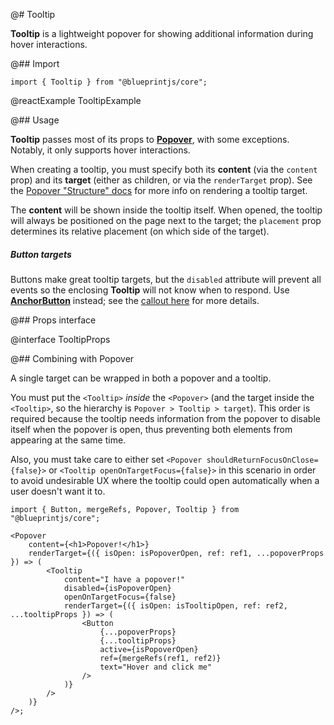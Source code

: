 @# Tooltip

**Tooltip** is a lightweight popover for showing additional information during hover interactions.

@## Import

```tsx
import { Tooltip } from "@blueprintjs/core";
```

@reactExample TooltipExample

@## Usage

**Tooltip** passes most of its props to [**Popover**](#core/components/popover), with some exceptions.
Notably, it only supports hover interactions.

When creating a tooltip, you must specify both its **content** (via the `content` prop) and
its **target** (either as children, or via the `renderTarget` prop). See the
[Popover "Structure" docs](#core/components/popover.structure) for more info on rendering a tooltip target.

The **content** will be shown inside the tooltip itself. When opened, the tooltip will always be
positioned on the page next to the target; the `placement` prop determines its relative placement (on
which side of the target).

<div class="@ns-callout @ns-intent-warning @ns-icon-warning-sign @ns-callout-has-body-content">
    <h5 class="@ns-heading">Button targets</h5>

Buttons make great tooltip targets, but the `disabled` attribute will prevent all
events so the enclosing **Tooltip** will not know when to respond.
Use [**AnchorButton**](#core/components/button.anchor-button) instead;
see the [callout here](#core/components/button.props) for more details.

</div>

@## Props interface

@interface TooltipProps

@## Combining with Popover

A single target can be wrapped in both a popover and a tooltip.

You must put the `<Tooltip>` _inside_ the `<Popover>` (and the target inside the `<Tooltip>`, so the hierarchy
is `Popover > Tooltip > target`). This order is required because the tooltip needs information from the popover to
disable itself when the popover is open, thus preventing both elements from appearing at the same time.

Also, you must take care to either set `<Popover shouldReturnFocusOnClose={false}>` or
`<Tooltip openOnTargetFocus={false}>` in this scenario in order to avoid undesirable UX where the tooltip could open
automatically when a user doesn't want it to.

```tsx
import { Button, mergeRefs, Popover, Tooltip } from "@blueprintjs/core";

<Popover
    content={<h1>Popover!</h1>}
    renderTarget={({ isOpen: isPopoverOpen, ref: ref1, ...popoverProps }) => (
        <Tooltip
            content="I have a popover!"
            disabled={isPopoverOpen}
            openOnTargetFocus={false}
            renderTarget={({ isOpen: isTooltipOpen, ref: ref2, ...tooltipProps }) => (
                <Button
                    {...popoverProps}
                    {...tooltipProps}
                    active={isPopoverOpen}
                    ref={mergeRefs(ref1, ref2)}
                    text="Hover and click me"
                />
            )}
        />
    )}
/>;
```
